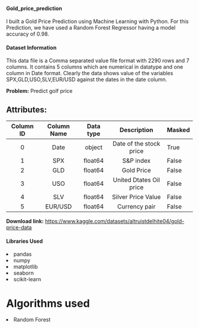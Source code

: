 #### Gold_price_prediction
I built a Gold Price Prediction using Machine Learning with Python. For this Prediction, we have used a Random Forest Regressor having a model accuracy of 0.98.


#### Dataset Information

This data file is a Comma separated value file format with 2290 rows and 7 columns. It contains 5 columns which are numerical in datatype and one column in Date format. Clearly the data shows value of the variables SPX,GLD,USO,SLV,EUR/USD against the dates in the date column.

**Problem:** Predict golf price

## Attributes:
| Column ID |         Column Name        | Data type |           Description           | Masked |
|:---------:|:--------------------------:|:---------:|:-------------------------------:|--------|
|     0     |            Date            |   object  |      Date of the stock price    | True   |
|     1     |            SPX             |   float64 |             S&P index           | False  |
|     2     |            GLD             |   float64 |            Gold Price           | False  |
|     3     |            USO             |   float64 |      United Dtates Oil price    | False  |
|     4     |            SLV             |   float64 |         Silver Price Value      | False  |
|     5     |            EUR/USD         |   float64 |            Currency pair        | False  |


**Download link:** https://www.kaggle.com/datasets/altruistdelhite04/gold-price-data

#### Libraries Used

<li>pandas
<li>numpy
<li>matplotlib
<li>seaborn
<li>scikit-learn

# Algorithms used

<li>Random Forest
